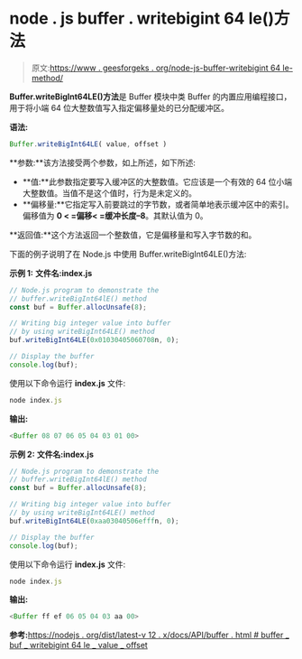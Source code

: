 # node . js buffer . writebigint 64 le()方法

> 原文:[https://www . geesforgeks . org/node-js-buffer-writebigint 64 le-method/](https://www.geeksforgeeks.org/node-js-buffer-writebigint64le-method/)

**Buffer.writeBigInt64LE()方法**是 Buffer 模块中类 Buffer 的内置应用编程接口，用于将小端 64 位大整数值写入指定偏移量处的已分配缓冲区。

**语法:**

```js
Buffer.writeBigInt64LE( value, offset )
```

**参数:**该方法接受两个参数，如上所述，如下所述:

*   **值:**此参数指定要写入缓冲区的大整数值。它应该是一个有效的 64 位小端大整数值。当值不是这个值时，行为是未定义的。
*   **偏移量:**它指定写入前要跳过的字节数，或者简单地表示缓冲区中的索引。偏移值为 **0 < =偏移< =缓冲长度–8**。其默认值为 0。

**返回值:**这个方法返回一个整数值，它是偏移量和写入字节数的和。

下面的例子说明了在 Node.js 中使用 Buffer.writeBigInt64LE()方法:

**示例 1:**
**文件名:index.js**

```js
// Node.js program to demonstrate the
// buffer.writeBigInt64lE() method 
const buf = Buffer.allocUnsafe(8);

// Writing big integer value into buffer
// by using writeBigInt64LE() method
buf.writeBigInt64LE(0x01030405060708n, 0);

// Display the buffer
console.log(buf);
```

使用以下命令运行 **index.js** 文件:

```js
node index.js
```

**输出:**

```js
<Buffer 08 07 06 05 04 03 01 00>

```

**示例 2:**
**文件名:index.js**

```js
// Node.js program to demonstrate the
// buffer.writeBigInt64lE() method 
const buf = Buffer.allocUnsafe(8);

// Writing big integer value into buffer
// by using writeBigInt64LE() method
buf.writeBigInt64LE(0xaa03040506efffn, 0);

// Display the buffer
console.log(buf);
```

使用以下命令运行 **index.js** 文件:

```js
node index.js
```

**输出:**

```js
<Buffer ff ef 06 05 04 03 aa 00>

```

**参考:**[https://nodejs . org/dist/latest-v 12 . x/docs/API/buffer . html # buffer _ buf _ writebigint 64 le _ value _ offset](https://nodejs.org/dist/latest-v12.x/docs/api/buffer.html#buffer_buf_writebigint64le_value_offset)
